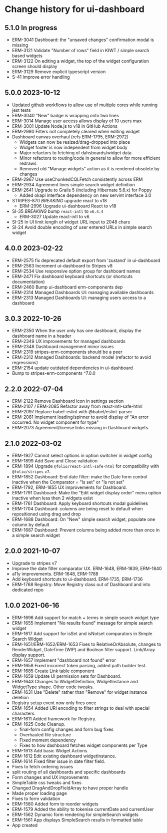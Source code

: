 # Change history for ui-dashboard

## 5.1.0 In progress
* ERM-3041 Dashboard: the "unsaved changes" confirmation modal is missing
* ERM-3121 Validate "Number of rows" field in KIWT / simple search based widgets
* ERM-3122 On editing a widget, the top of the widget configuration screen should display
* ERM-3129 Remove explicit typescript version
* S-41 Improve error handling

## 5.0.0 2023-10-12
  * Updated github workflows to allow use of multiple cores while running jest tests
  * ERM-3040 "New" badge is wrapping onto two lines
  * ERM-3014 Manage user access allows display of 10 users max
  * ERM-3001 Update Node.js to v18 in GitHub Actions
  * ERM-2980 Filters not completely cleared when editing widget
  * Dashboard canvas overhaul (refs ERM-1795, ERM-2972)
    * Widgets can now be resized/drag-dropped into place
    * Widget footer is now independent from widget body
    * Major refactors to fetching of dahsboards/widget data
    * Minor refactors to routing/code in general to allow for more efficient redraws
    * Removed old "Manage widgets" action as it is rendered obsolete by changes
  * ERM-2967 Use useChunkedCQLFetch consistently across ERM
  * ERM-2934 Agreement lines simple search widget definition
  * ERM-2641 Upgrade to Grails 5 (including Hibernate 5.6.x) for Poppy
    * Added okapi interface dependency on new servint interface 3.0
  * STRIPES-870 *BREAKING* upgrade react to v18
    * ERM-2996 Upgrade ui-dashboard React to v18
  * SI-35 *BREAKING* bump `react-intl` to `v6.4.4`
    * ERM-3027 Update react-intl to v6
  * SI-25 In UI limit length of widget URL input to 2048 chars
  * SI-24 Avoid double encoding of user entered URLs in simple search widget

## 4.0.0 2023-02-22
  * ERM-2575 fix deprecated default export from 'zustand' in ui-dashboard
  * ERM-2563 Increment ui-dashboard to Stripes v8
  * ERM-2534 Use responsive option group for dashboard names
  * ERM-2471 Fix dashboard keyboard shortcuts (or shortcuts documentation)
  * ERM-2460 Bump ui-dashboard erm-components dep
  * ERM-2314 Managed Dashboards UI: managing available dashboards
  * ERM-2313 Managed Dashboards UI: managing users access to a dashboard

## 3.0.3 2022-10-26
  * ERM-2350 When the user only has one dashboard, display the dashboard name in a header
  * ERM-2349 UX improvements for managed dashboards
  * ERM-2348 Dashboard management minor issues
  * ERM-2319 stripes-erm-components should be a peer
  * ERM-2312 Managed Dashboards: backend model (refactor to avoid regressions)
  * ERM-2154 update outdated dependencies in ui-dashboard
  * Bump to stripes-erm-components ^7.0.0

## 2.2.0 2022-07-04
  * ERM-2122 Remove Dashboard icon in settings section
  * ERM-2107 / ERM-2085 Refactor away from react-intl-safe-html
  * ERM-2097 Replace babel-eslint with @babel/eslint-parser
  * ERM-2081 Implement loading/spinner to avoid display of "An error occurred. No widget component for type"
  * ERM-2073 Agreement/license links missing in Dashboard widgets.

## 2.1.0 2022-03-02
  * ERM-1927 Cannot select options in option switcher in widget config
  * ERM-1899 Add Save and Close validation
  * ERM-1894 Upgrade `@folio/react-intl-safe-html` for compatibility with `@folio/stripes` `v7`.
  * ERM-1852 Dashboard: End date filter: make the Date form control inactive when the Comparator = "Is set" or "Is not set"
  * ERM-1792, ERM-1855 UX improvements for Dashboard.
  * ERM-1791 Dashboard: Make the "Edit widget display order" menu option inactive when less then 2 widgets exist
  * ERM-1761 Dashboard: Apply keyboard shortcuts modal guidelines
  * ERM-1704 Dashboard: columns are being reset to default when repositioned using drag and drop
  * ERM-1688 Dashboard: On "New" simple search widget, populate one column by default
  * ERM-1687 Dashboard: Prevent columns being added more than once in a simple search widget

## 2.0.0 2021-10-07
  * Upgrade to stripes v7
  * Improve the date filter comparator UX. ERM-1648, ERM-1839, ERM-1840
  * a11y improvements. ERM-1648, ERM-1788
  * Add keyboard shortcuts to ui-dashboard. ERM-1735, ERM-1736
  * ERM-1768 Registry: Move Registry class out of Dashboard and into dedicated repo

## 1.0.0 2021-06-16
  * ERM-1696 Add support for match + terms in simple search widget type
  * ERM-1655 Implement "No results found" message for simple search widget
  * ERM-1617 Add support for isSet and isNotset comparators in Simple Search Widget
  * ERM-1651/ERM-1652/ERM-1653 Fixes to RelativeOrAbsolute, changes to RenderWidget, DateTime (WIP) and Boolean filter support. Link/Array display support.
  * ERM-1657 Implement "dashboard not found" error
  * ERM-1658 Fixed incorrect token parsing, added path builder test.
  * ERM-1685 Create Link table component
  * ERM-1659 Update UI permission sets for Dashboard.
  * ERM-1643 Changes to WidgetDefinition, WidgetInstance and WidgetType shape. Other code tweaks.
  * ERM-1631 Use "Delete" rather than "Remove" for widget instance deletion
  * Registry setup event now only fires once
  * ERM-1654 Added URI encoding to filter strings to deal with special characters.
  * ERM-1611 Added framework for Registry.
  * ERM-1625 Code Cleanup.
    * final-form config changes and form bug fixes
    * Overhauled file structure
    * Fixed moment dependency
    * Fixes to how dashboard fetches widget components per Type
  * ERM-1613 Add basic Widget Actions.
  * ERM-1612 Edit existing dashboard widgetInstance.
  * ERM-1614 Fixed filter issue in date filter field.
  * Fixes to fetch ordering issues
  * split routing of all dashboards and specific dashboards
  * Form changes and UX improvements
  * SimpleTable css tweaks and fixes
  * Changed DragAndDropFieldArray to have proper handle
  * Made proper loading page
  * Fixes to form validation
  * ERM-1580 Added form to reorder widgets
  * ERM-1579 Added the ability to tokenise currentDate and currentUser
  * ERM-1562 Dynamic form rendering for simpleSearch widgets
  * ERM-1561 App displays SimpleSearch results in formatted table
  * App created
